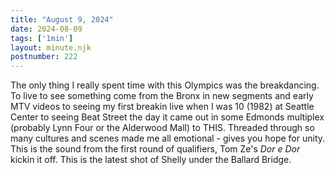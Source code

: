 ```yaml
---
title: "August 9, 2024"
date: 2024-08-09
tags: ['1min']
layout: minute.njk
postnumber: 222
---	
```


The only thing I really spent time with this Olympics was the breakdancing. To live to see something come from the Bronx in new segments and early MTV videos to seeing my first breakin live when I was 10 (1982) at Seattle Center to seeing Beat Street the day it came out in some Edmonds multiplex (probably Lynn Four or the Alderwood Mall) to THIS. Threaded through so many cultures and scenes made me all emotional - gives you hope for unity. This is the sound from the first round of qualifiers, Tom Ze's *Dor e Dor* kickin it off. This is the latest shot of Shelly under the Ballard Bridge.